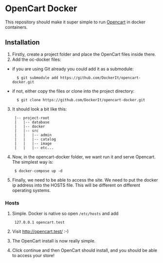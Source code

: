 # OpenCart Docker

This repository should make it super simple to run [Opencart](http://www.opencart.com/) in docker containers.

## Installation
1. Firstly, create a project folder and place the OpenCart files inside there.
2. Add the oc-docker files:
- if you are using Git already you could add it as a submodule:

        $ git submodule add https://github.com/DockerIt/opencart-docker.git
- if not, either copy the files or clone into the project directory:

        $ git clone https://github.com/DockerIt/opencart-docker.git
3. It should look a bit like this:

        |-- project-root
        |   |-- database
        |   |-- docker
        |   |-- src
        |   |   |-- admin
        |   |   |-- catalog
        |   |   |-- image
        |   |   |-- etc...

4. Now, in the opencart-docker folder, we want run it and serve Opencart. The simplest way is:

        $ docker-compose up -d

5. Finally, we need to be able to access the site. We need to put the docker ip address into the HOSTS file.
   This will be different on different operating systems.
### Hosts
1. Simple. Docker is native so open `/etc/hosts` and add

        127.0.0.1 opencart.test

7. Visit http://opencart.test/ :-)

8. The OpenCart install is now really simple.

3. Click continue and then OpenCart should install, and you should be able to access your store! 